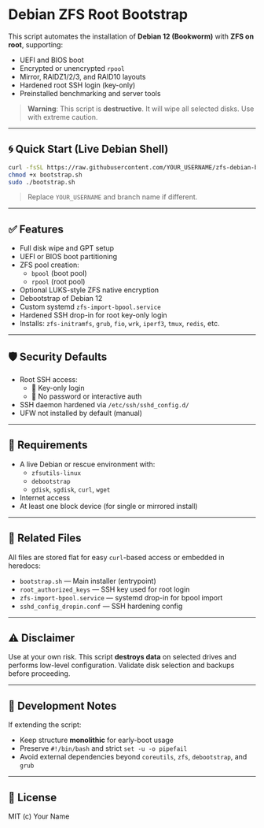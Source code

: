 # Debian ZFS Root Bootstrap

This script automates the installation of **Debian 12 (Bookworm)** with **ZFS on root**, supporting:

- UEFI and BIOS boot
- Encrypted or unencrypted `rpool`
- Mirror, RAIDZ1/2/3, and RAID10 layouts
- Hardened root SSH login (key-only)
- Preinstalled benchmarking and server tools

> **Warning**: This script is **destructive**. It will wipe all selected disks. Use with extreme caution.

---

## 🌀 Quick Start (Live Debian Shell)

```bash
curl -fsSL https://raw.githubusercontent.com/YOUR_USERNAME/zfs-debian-bootstrap/main/bootstrap.sh -o bootstrap.sh
chmod +x bootstrap.sh
sudo ./bootstrap.sh
```

> Replace `YOUR_USERNAME` and branch name if different.

---

## ✅ Features

- Full disk wipe and GPT setup
- UEFI or BIOS boot partitioning
- ZFS pool creation:
  - `bpool` (boot pool)
  - `rpool` (root pool)
- Optional LUKS-style ZFS native encryption
- Debootstrap of Debian 12
- Custom systemd `zfs-import-bpool.service`
- Hardened SSH drop-in for root key-only login
- Installs: `zfs-initramfs`, `grub`, `fio`, `wrk`, `iperf3`, `tmux`, `redis`, etc.

---

## 🛡️ Security Defaults

- Root SSH access:
  - 🔐 Key-only login
  - 🔐 No password or interactive auth
- SSH daemon hardened via `/etc/ssh/sshd_config.d/`
- UFW not installed by default (manual)

---

## 🔧 Requirements

- A live Debian or rescue environment with:
  - `zfsutils-linux`
  - `debootstrap`
  - `gdisk`, `sgdisk`, `curl`, `wget`
- Internet access
- At least one block device (for single or mirrored install)

---

## 🔗 Related Files

All files are stored flat for easy `curl`-based access or embedded in heredocs:

- `bootstrap.sh` — Main installer (entrypoint)
- `root_authorized_keys` — SSH key used for root login
- `zfs-import-bpool.service` — systemd drop-in for bpool import
- `sshd_config_dropin.conf` — SSH hardening config

---

## ⚠️ Disclaimer

Use at your own risk. This script **destroys data** on selected drives and performs low-level configuration. Validate disk selection and backups before proceeding.

---

## 🧪 Development Notes

If extending the script:
- Keep structure **monolithic** for early-boot usage
- Preserve `#!/bin/bash` and strict `set -u -o pipefail`
- Avoid external dependencies beyond `coreutils`, `zfs`, `debootstrap`, and `grub`

---

## 📄 License

MIT (c) Your Name
